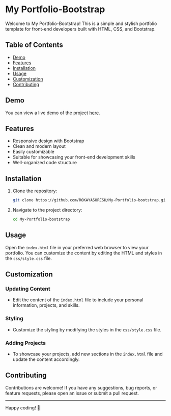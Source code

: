 # My Portfolio-Bootstrap

Welcome to My Portfolio-Bootstrap! This is a simple and stylish portfolio template for front-end developers built with HTML, CSS, and Bootstrap.

## Table of Contents
- [Demo](#demo)
- [Features](#features)
- [Installation](#installation)
- [Usage](#usage)
- [Customization](#customization)
- [Contributing](#contributing)

## Demo

You can view a live demo of the project [here](https://github.com/ROKAYASURESH/My-Portfolio-bootstrap/assets/127000485/70cbdc44-20c2-4ae9-953f-c3dafaee9029).

## Features

- Responsive design with Bootstrap
- Clean and modern layout
- Easily customizable
- Suitable for showcasing your front-end development skills
- Well-organized code structure

## Installation

1. Clone the repository:

   ```bash
   git clone https://github.com/ROKAYASURESH/My-Portfolio-bootstrap.git
   ```

2. Navigate to the project directory:

   ```bash
   cd My-Portfolio-bootstrap
   ```

## Usage

Open the `index.html` file in your preferred web browser to view your portfolio. You can customize the content by editing the HTML and styles in the `css/style.css` file.

## Customization

### Updating Content

- Edit the content of the `index.html` file to include your personal information, projects, and skills.

### Styling

- Customize the styling by modifying the styles in the `css/style.css` file.

### Adding Projects

- To showcase your projects, add new sections in the `index.html` file and update the content accordingly.

## Contributing

Contributions are welcome! If you have any suggestions, bug reports, or feature requests, please open an issue or submit a pull request.


---

Happy coding! 🚀
```
